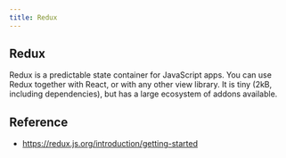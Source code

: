 ```yaml
---
title: Redux
---
```


## Redux
Redux is a predictable state container for JavaScript apps.
You can use Redux together with React, or with any other view library. It is tiny (2kB, including dependencies), but has a large ecosystem of addons available.


## Reference
- https://redux.js.org/introduction/getting-started
